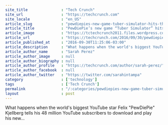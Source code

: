 ```yaml
---
site_title               : "Tech Crunch"
site_url                 : "https://techcrunch.com"
site_locale              : "en_US"
article_slug             : "pewdiepies-new-game-tuber-simulator-hits-the-top-of-the-app-store-crashes"
article_title            : "PewDiePie’s new game “Tuber Simulator” hits the top of the App Store, crashes"
article_image            : "https://tctechcrunch2011.files.wordpress.com/2016/09/screen-shot-2016-09-30-at-2-16-39-pm.png?w=764&h=400&crop=1"
article_url              : "https://techcrunch.com/2016/09/30/pewdiepiess-new-game-tuber-simulator-hits-the-top-of-the-app-store-crashes/"
article_published_at     : "2016-09-30T11:25:06-03:00"
article_description      : "What happens when the world's biggest YouTube star Felix 'PewDiePie' Kjellberg tells his 48 million YouTube subscribers to download and play his new..."
article_author_name      : "Sarah Perez"
article_author_image     : null
article_author_biography : null
article_author_profile   : "https://techcrunch.com/author/sarah-perez/"
article_author_facebook  : null
article_author_twitter   : "https://twitter.com/sarahintampa"
category                 : ['technology']
tags                     : ['Tech Crunch']
permalink                : "/:categories/pewdiepies-new-game-tuber-simulator-hits-the-top-of-the-app-store-crashes/"
layout                   : post
---
```


What happens when the world's biggest YouTube star Felix "PewDiePie" Kjellberg tells his 48 million YouTube subscribers to download and play his new...
